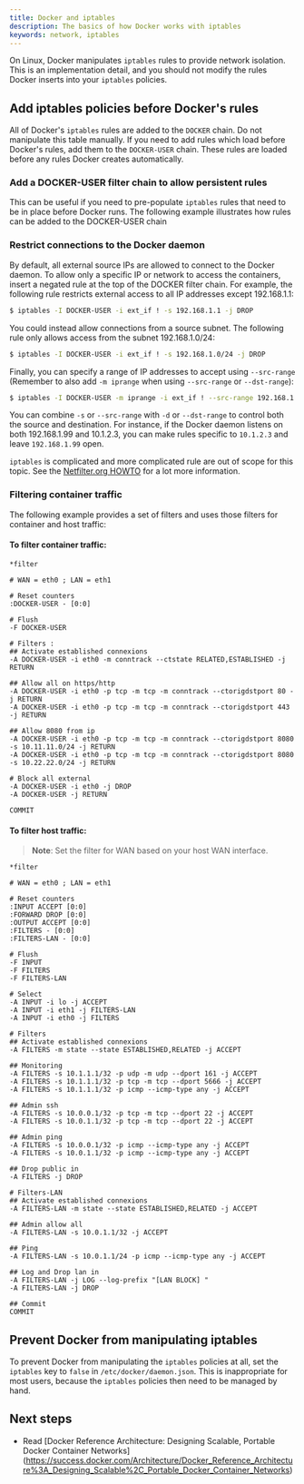 ```yaml
---
title: Docker and iptables
description: The basics of how Docker works with iptables
keywords: network, iptables
---
```


On Linux, Docker manipulates `iptables` rules to provide network isolation.
This is an implementation detail, and you should not modify the rules Docker
inserts into your `iptables` policies.

## Add iptables policies before Docker's rules

All of Docker's `iptables` rules are added to the `DOCKER` chain. Do not
manipulate this table manually. If you need to add rules which load before
Docker's rules, add them to the `DOCKER-USER` chain. These rules are loaded
before any rules Docker creates automatically.

### Add a DOCKER-USER filter chain to allow persistent rules 
This can be useful if you need to pre-populate `iptables` rules that need to be in place before 
Docker runs. The following example illustrates how rules can be added to the DOCKER-USER chain

### Restrict connections to the Docker daemon

By default, all external source IPs are allowed to connect to the Docker daemon.
To allow only a specific IP or network to access the containers, insert a
negated rule at the top of the DOCKER filter chain. For example, the following
rule restricts external access to all IP addresses except 192.168.1.1:

```bash
$ iptables -I DOCKER-USER -i ext_if ! -s 192.168.1.1 -j DROP
```

You could instead allow connections from a source subnet. The following rule
only allows access from the subnet 192.168.1.0/24:

```bash
$ iptables -I DOCKER-USER -i ext_if ! -s 192.168.1.0/24 -j DROP
```

Finally, you can specify a range of IP addresses to accept using `--src-range`
(Remember to also add `-m iprange` when using `--src-range` or `--dst-range`):

```bash
$ iptables -I DOCKER-USER -m iprange -i ext_if ! --src-range 192.168.1.1-192.168.1.3 -j DROP
```

You can combine `-s` or `--src-range` with `-d` or `--dst-range` to control both
the source and destination. For instance, if the Docker daemon listens on both
192.168.1.99 and 10.1.2.3, you can make rules specific to `10.1.2.3` and leave
`192.168.1.99` open.

`iptables` is complicated and more complicated rule are out of scope for this
topic. See the [Netfilter.org HOWTO](https://www.netfilter.org/documentation/HOWTO/NAT-HOWTO.html)
for a lot more information.

### Filtering container traffic
The following example provides a set of filters and uses those filters for container and host traffic: 

#### To filter container traffic:

```
*filter

# WAN = eth0 ; LAN = eth1

# Reset counters
:DOCKER-USER - [0:0]

# Flush
-F DOCKER-USER

# Filters :
## Activate established connexions
-A DOCKER-USER -i eth0 -m conntrack --ctstate RELATED,ESTABLISHED -j RETURN

## Allow all on https/http
-A DOCKER-USER -i eth0 -p tcp -m tcp -m conntrack --ctorigdstport 80 -j RETURN
-A DOCKER-USER -i eth0 -p tcp -m tcp -m conntrack --ctorigdstport 443 -j RETURN

## Allow 8080 from ip
-A DOCKER-USER -i eth0 -p tcp -m tcp -m conntrack --ctorigdstport 8080 -s 10.11.11.0/24 -j RETURN
-A DOCKER-USER -i eth0 -p tcp -m tcp -m conntrack --ctorigdstport 8080 -s 10.22.22.0/24 -j RETURN

# Block all external
-A DOCKER-USER -i eth0 -j DROP
-A DOCKER-USER -j RETURN

COMMIT
```

#### To filter host traffic:

> **Note**: Set the filter for WAN based on your host WAN interface.

```
*filter

# WAN = eth0 ; LAN = eth1

# Reset counters
:INPUT ACCEPT [0:0]
:FORWARD DROP [0:0]
:OUTPUT ACCEPT [0:0]
:FILTERS - [0:0]
:FILTERS-LAN - [0:0]

# Flush
-F INPUT
-F FILTERS
-F FILTERS-LAN

# Select
-A INPUT -i lo -j ACCEPT
-A INPUT -i eth1 -j FILTERS-LAN
-A INPUT -i eth0 -j FILTERS

# Filters
## Activate established connexions
-A FILTERS -m state --state ESTABLISHED,RELATED -j ACCEPT

## Monitoring
-A FILTERS -s 10.1.1.1/32 -p udp -m udp --dport 161 -j ACCEPT
-A FILTERS -s 10.1.1.1/32 -p tcp -m tcp --dport 5666 -j ACCEPT
-A FILTERS -s 10.1.1.1/32 -p icmp --icmp-type any -j ACCEPT

## Admin ssh
-A FILTERS -s 10.0.0.1/32 -p tcp -m tcp --dport 22 -j ACCEPT
-A FILTERS -s 10.0.1.1/32 -p tcp -m tcp --dport 22 -j ACCEPT

## Admin ping
-A FILTERS -s 10.0.0.1/32 -p icmp --icmp-type any -j ACCEPT
-A FILTERS -s 10.0.1.1/32 -p icmp --icmp-type any -j ACCEPT

## Drop public in
-A FILTERS -j DROP

# Filters-LAN
## Activate established connexions
-A FILTERS-LAN -m state --state ESTABLISHED,RELATED -j ACCEPT

## Admin allow all
-A FILTERS-LAN -s 10.0.1.1/32 -j ACCEPT

## Ping
-A FILTERS-LAN -s 10.0.1.1/24 -p icmp --icmp-type any -j ACCEPT

## Log and Drop lan in
-A FILTERS-LAN -j LOG --log-prefix "[LAN BLOCK] "
-A FILTERS-LAN -j DROP

## Commit
COMMIT
```

## Prevent Docker from manipulating iptables

To prevent Docker from manipulating the `iptables` policies at all, set the
`iptables` key to `false` in `/etc/docker/daemon.json`. This is inappropriate
for most users, because the `iptables` policies then need to be managed by hand.

## Next steps

- Read [Docker Reference Architecture: Designing Scalable, Portable Docker Container Networks]
(https://success.docker.com/Architecture/Docker_Reference_Architecture%3A_Designing_Scalable%2C_Portable_Docker_Container_Networks)
